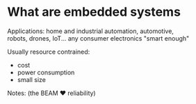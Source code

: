 # What are embedded systems

Applications:
    home and industrial automation, automotive,  
    robots, drones, IoT... 
    any consumer electronics "smart enough"

Usually resource contrained:

- cost
- power consumption
- small size

Notes:
 (the BEAM &#x2764;&#xfe0f; reliability)


